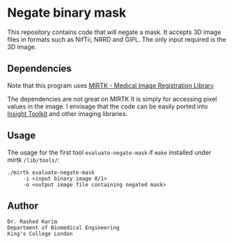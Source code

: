 # Negate binary mask 
This repository contains code that will negate a mask. It accepts 3D image files in formats such as NifTii, NRRD and GIPL. The only input required is the 3D image. 

## Dependencies
Note that this program uses [MIRTK - Medical Image Registration Library](https://github.com/BioMedIA/MIRTK) 

The dependencies are not great on MIRTK It is simply for accessing pixel values in the image. I envisage that the code can be easily ported into [Insight Toolkit](https://github.com/InsightSoftwareConsortium/ITK) and other imaging libraries. 

## Usage 
The usage for the first tool ```evaluate-negate-mask``` if ``make`` installed under mirtk ``/lib/tools/``:
```
./mirtk evaluate-negate-mask
     -i <input binary image 0/1> 
     -o <output image file containing negated mask>
```



## Author 
```
Dr. Rashed Karim 
Department of Biomedical Engineering 
King's College London 
```
